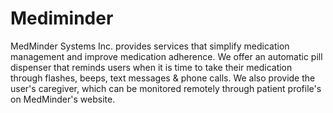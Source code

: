 # Mediminder
MedMinder Systems Inc. provides services that simplify medication management and improve medication adherence. We offer an automatic pill dispenser that reminds users when it is time to take their medication through flashes, beeps, text messages & phone calls. We also provide the user's caregiver, which can be monitored remotely through patient profile's on MedMinder's website. 
